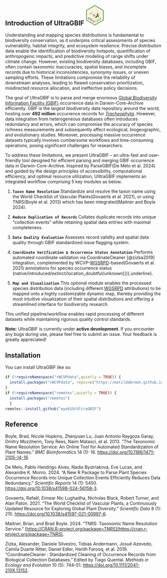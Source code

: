 ## Introduction of **UltraGBIF** <img src="images/logo.png" style="width: 58px;"/>

Understanding and mapping species distributions is fundamental to biodiversity conservation, as it underpins critical assessments of species vulnerability, habitat integrity, and ecosystem resilience. Precise distribution data enable the identification of biodiversity hotspots, quantification of anthropogenic impacts, and predictive modeling of range shifts under climate change. However, existing biodiversity databases, including GBIF, often contain taxonomic inaccuracies, spatial biases, and incomplete records due to historical inconsistencies, synonymy issues, or uneven sampling efforts. These limitations compromise the reliability of downstream analyses, leading to flawed conservation prioritization, misdirected resource allocation, and ineffective policy decisions.

The goal of UltraGBIF is to parse and merge enormous [Global Biodiversity Information Facility (GBIF)](https://www.gbif.org/) occurrence data in Darwin-Core-Archive efficiently. GBIF is the largest biodiversity data repository around the world, hosting over **492 million** occurrence records for [*Tracheophyta*](https://www.gbif.org/occurrence/search?taxon_key=7707728&occurrence_status=present). However, data integration from heterogeneous databases often introduces redundancy and errors, which can compromise the accuracy of species richness measurements and subsequently affect ecological, biogeographic, and evolutionary studies. Moreover, processing massive occurrence datasets typically involves cumbersome workflows and time-consuming operations, posing significant challenges for researchers.

To address these limitations, we present UltraGBIF – an ultra-fast and user-friendly tool designed for efficient parsing and merging GBIF occurrence data in Darwin-Core-Archive. Inspired by ParseGBIF(De Melo et al. 2024) and guided by the design principles of accessibility, computational efficiency, and optimal resource utilization, UIltraGBIF implements an integrated workflow comprising 5 key modules as below.

1.  **`Taxon Name Resolution`** Standardize and resolve the taxon name using the World Checklist of Vascular Plants(Govaerts et al. 2021), or using TNRS(Boyle et al. 2013) which has been integrated(Maitner and Boyle 2024).

2.  **`Reduce Duplication of Records`** Collates duplicate records into unique "collection events" while retaining spatial data entries with maximal completeness.

3.  **`Data Quality Evaluation`** Assesses record validity and spatial data quality through GBIF standardized issue flagging system.

4.  **`Coordinate Verification & Occurrence Status Annotation`** Performs automated coordinate validation via CoordinateCleaner [@zizka2019] integration, complemented by WCVP-[WGSRPD](https://www.tdwg.org/standards/wgsrpd/)-based(Govaerts et al. 2021) annotations for species occurrence status (native/introduced/extinct/location_doubtful/unknown[)]{.underline}.

5.  **`Map and Visualization`** This optional module enables the processed species distribution data (including different [WGSRPD](https://www.tdwg.org/standards/wgsrpd/) attributions) to be mapped onto a highly customizable dynamic map, thereby providing the most intuitive visualization of their spatial distributions and offering a streamlined interface for biodiversity research.

This unified pipeline/workflow enables rapid processing of different datasets while maintaining rigorous quality control standards.

**Note:** UltraGBIF is currently under **active development**. If you encounter any bugs during use, please feel free to submit an issue. Your feedback is greatly appreciated!

## Installation

You can install UltraGBIF like so:

``` r
if (!requireNamespace("rWCVPdata",quietly = TRUE)) {
  install.packages("rWCVPdata", repos=c("https://matildabrown.github.io/drat",getOption("repos")))
}
if (!requireNamespace("remotes",quietly = TRUE)) {
  install.packages("remotes")
  }
remotes::install_github("wyx619/UltraGBIF")
```

## Reference

Boyle, Brad, Nicole Hopkins, Zhenyuan Lu, Juan Antonio Raygoza Garay, Dmitry Mozzherin, Tony Rees, Naim Matasci, et al. 2013. “The Taxonomic Name Resolution Service: An Online Tool for Automated Standardization of Plant Names.” *BMC Bioinformatics* 14 (1): 16. <https://doi.org/10.1186/1471-2105-14-16>.

De Melo, Pablo Hendrigo Alves, Nadia Bystriakova, Eve Lucas, and Alexandre K. Monro. 2024. “A New R Package to Parse Plant Species Occurrence Records into Unique Collection Events Efficiently Reduces Data Redundancy.” *Scientific Reports* 14 (1): 5450. <https://doi.org/10.1038/s41598-024-56158-3>.

Govaerts, Rafaël, Eimear Nic Lughadha, Nicholas Black, Robert Turner, and Alan Paton. 2021. “The World Checklist of Vascular Plants, a Continuously Updated Resource for Exploring Global Plant Diversity.” *Scientific Data* 8 (1): 215. <https://doi.org/10.1038/s41597-021-00997-6>.

Maitner, Brian, and Brad Boyle. 2024. “TNRS: Taxonomic Name Resolution Service.” [https://CRAN.R-project.org/package=TNRS](https://cran.r-project.org/package=TNRS).

Zizka, Alexander, Daniele Silvestro, Tobias Andermann, Josué Azevedo, Camila Duarte Ritter, Daniel Edler, Harith Farooq, et al. 2019. “CoordinateCleaner : Standardized Cleaning of Occurrence Records from Biological Collection Databases.” Edited by Tiago Quental. *Methods in Ecology and Evolution* 10 (5): 744–51. <https://doi.org/10.1111/2041-210X.13152>.
